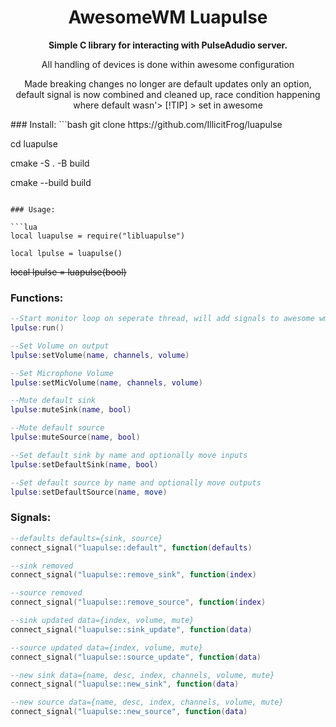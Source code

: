 <h1 align="center"> AwesomeWM Luapulse </h1>

<p align="center"><b>Simple C library for interacting with PulseAdudio server.</b>
<p align="center">All handling of devices is done within awesome configuration

<p align="center">Made breaking changes no longer are default updates only an option,
default signal is now combined and cleaned up, race condition happening where default wasn'> [!TIP]
> set in awesome </p>
### Install:
```bash
git clone https://github.com/IllicitFrog/luapulse

cd luapulse

cmake -S . -B build

cmake --build build
```

### Usage:

```lua
local luapulse = require("libluapulse")

local lpulse = luapulse()
```

<s>local lpulse = luapulse(bool)</s>

### Functions:
 ```lua
 --Start monitor loop on seperate thread, will add signals to awesome wm loop
 lpulse:run()

 --Set Volume on output
 lpulse:setVolume(name, channels, volume)

 --Set Microphone Volume
 lpulse:setMicVolume(name, channels, volume)

 --Mute default sink
 lpulse:muteSink(name, bool)

 --Mute default source
 lpulse:muteSource(name, bool)

 --Set default sink by name and optionally move inputs
 lpulse:setDefaultSink(name, bool)

 --Set default source by name and optionally move outputs
 lpulse:setDefaultSource(name, move)
 ```

### Signals:

```lua
--defaults defaults={sink, source}
connect_signal("luapulse::default", function(defaults)

--sink removed
connect_signal("luapulse::remove_sink", function(index)

--source removed
connect_signal("luapulse::remove_source", function(index)

--sink updated data={index, volume, mute}
connect_signal("luapulse::sink_update", function(data)

--source updated data={index, volume, mute}
connect_signal("luapulse::source_update", function(data)

--new sink data={name, desc, index, channels, volume, mute}
connect_signal("luapulse::new_sink", function(data)

--new source data={name, desc, index, channels, volume, mute}
connect_signal("luapulse::new_source", function(data)
```
